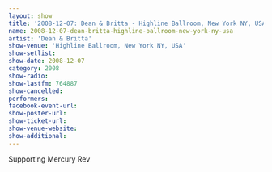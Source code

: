 ```yaml
---
layout: show
title: '2008-12-07: Dean & Britta - Highline Ballroom, New York NY, USA'
name: 2008-12-07-dean-britta-highline-ballroom-new-york-ny-usa
artist: 'Dean & Britta'
show-venue: 'Highline Ballroom, New York NY, USA'
show-setlist: 
show-date: 2008-12-07
category: 2008
show-radio: 
show-lastfm: 764887
show-cancelled: 
performers: 
facebook-event-url: 
show-poster-url: 
show-ticket-url: 
show-venue-website: 
show-additional: 
---
```


Supporting Mercury Rev